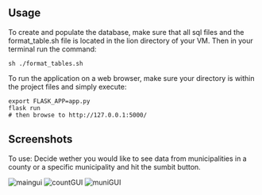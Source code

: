 ## Usage
To create and populate the database, make sure that all sql files and the format_table.sh file is located in the lion directory of your VM. Then in your terminal run the command:

```
sh ./format_tables.sh
```

To run the application on a web browser, make sure your directory is within the project files and simply execute:

```
export FLASK_APP=app.py
flask run
# then browse to http://127.0.0.1:5000/
```

## Screenshots
To use: Decide wether you would like to see data from municipalities in a county or a specific municipality and hit the sumbit button.

![maingui](https://user-images.githubusercontent.com/94714783/234125462-697da2e5-7721-4b03-94a1-741a2e3f6915.png)
![countGUI](https://user-images.githubusercontent.com/94714783/234125474-48194a40-8e1b-4790-bc8a-8f88aae615c8.png)
![muniGUI](https://user-images.githubusercontent.com/94714783/234125480-869137db-3ebf-458f-97af-19d0ed8e2981.png)

